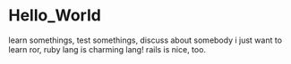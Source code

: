 # Hello_World
learn somethings, test somethings, discuss about somebody
i just want to learn ror, ruby lang is charming lang!
rails is nice, too.
